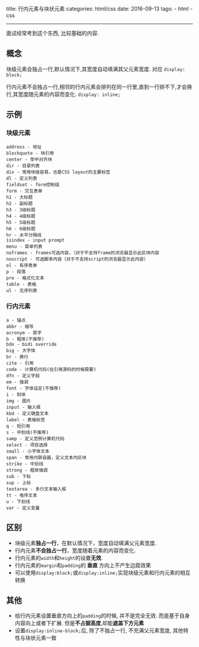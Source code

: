 title: 行内元素与块状元素
categories: html/css
date: 2016-09-13
tags:
	- html
	- css

---

面试经常考到这个东西, 比较基础的内容.

## 概念

块级元素会独占一行,默认情况下,其宽度自动填满其父元素宽度. 对应 `display: block;`

行内元素不会独占一行,相邻的行内元素会排列在同一行里,直到一行排不下,才会换行,其宽度随元素的内容而变化. `display: inline;`

## 示例

### 块级元素
	address - 地址
	blockquote - 块引用
	center - 举中对齐块
	dir - 目录列表
	div - 常用块级容易，也是CSS layout的主要标签
	dl - 定义列表
	fieldset - form控制组
	form - 交互表单
	h1 - 大标题
	h2 - 副标题
	h3 - 3级标题
	h4 - 4级标题
	h5 - 5级标题
	h6 - 6级标题
	hr - 水平分隔线
	isindex - input prompt
	menu - 菜单列表
	noframes - frames可选内容，（对于不支持frame的浏览器显示此区块内容
	noscript - 可选脚本内容（对于不支持script的浏览器显示此内容）
	ol - 有序表单
	p - 段落
	pre - 格式化文本
	table - 表格
	ul - 无序列表
	
### 行内元素
	
	a - 锚点
	abbr - 缩写
	acronym - 首字
	b - 粗体(不推荐)
	bdo - bidi override
	big - 大字体
	br - 换行
	cite - 引用
	code - 计算机代码(在引用源码的时候需要)
	dfn - 定义字段
	em - 强调
	font - 字体设定(不推荐)
	i - 斜体
	img - 图片
	input - 输入框
	kbd - 定义键盘文本
	label - 表格标签
	q - 短引用
	s - 中划线(不推荐)
	samp - 定义范例计算机代码
	select - 项目选择
	small - 小字体文本
	span - 常用内联容器，定义文本内区块
	strike - 中划线
	strong - 粗体强调
	sub - 下标
	sup - 上标
	textarea - 多行文本输入框
	tt - 电传文本
	u - 下划线
	var - 定义变量

## 区别

- 块级元素**独占一行**，在默认情况下，宽度自动填满父元素宽度. 
- 行内元素**不会独占一行**，宽度随着元素的内容而变化.
- 行内元素的`width`和`height`的设置**无效**.
- 行内元素的`margin`和`padding`的 **垂直** 方向上不产生边距效果
- 可以使用`display:block;`或`display:inline;`实现块级元素和行内元素的相互转换

## 其他

- 给行内元素设置垂直方向上的`padding`的时候, 并不是完全无效. 而是基于自身内容向上或者下扩展. 但是**不占据高度**,却能**遮盖下方元素**
- 设置`display:inline-block;`后, 除了不独占一行, 不充满父元素宽度, 其他特性与块状元素一致